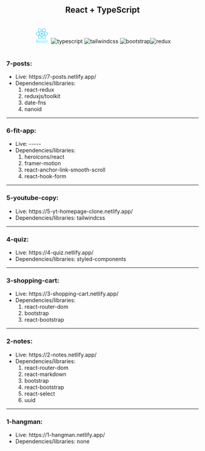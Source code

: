 <div align="center"><h2>React + TypeScript</h2><br> <img src="https://raw.githubusercontent.com/devicons/devicon/master/icons/react/react-original-wordmark.svg" alt="react" width="40" height="40"/> <img src="https://www.vectorlogo.zone/logos/typescriptlang/typescriptlang-icon.svg" alt="typescript" width="40" height="40"/> <img src="https://www.vectorlogo.zone/logos/tailwindcss/tailwindcss-icon.svg" alt="tailwindcss" width="40" height="40"/> <img src="https://upload.vectorlogo.zone/logos/getbootstrap/images/987f8f6c-263a-47b1-a85d-853cfca215d9.svg" alt="bootstrap" width="40" height="40"/><img src="https://brandeps.com/logo-download/R/Redux-logo-vector-01.svg" alt="redux" width="40" height="40"/></div><br>

<div><h3>7-posts:</h3>
 <ul>
 <li>Live: https://7-posts.netlify.app/</li>
 <li>
 Dependencies/libraries: 
 <ol>
   <li>react-redux</li>
   <li>reduxjs/toolkit</li>
   <li>date-fns</li>
   <li>nanoid</li>
  </ol>
 </li>
 </ul>
 </div>
<hr>
<div><h3>6-fit-app:</h3>
 <ul>
 <li>Live: -----</li>
 <li>
 Dependencies/libraries: 
 <ol>
   <li>heroicons/react</li>
   <li>framer-motion</li>
   <li>react-anchor-link-smooth-scroll</li>
   <li>react-hook-form</li>
  </ol>
 </li>
 </ul>
 </div>
 <hr>

<div><h3>5-youtube-copy:</h3>
 <ul>
 <li>Live: https://5-yt-homepage-clone.netlify.app/</li>
 <li>
 Dependencies/libraries: tailwindcss
 </li>
 </ul>
 </div>
<hr>

<div><h3>4-quiz:</h3>
 <ul>
 <li>Live: https://4-quiz.netlify.app/</li>
 <li>
 Dependencies/libraries: styled-components
 </li>
 </ul>
 </div>
<hr>

 <div><h3>3-shopping-cart:</h3>
 <ul>
 <li>Live: https://3-shopping-cart.netlify.app/</li>
 <li>
 Dependencies/libraries:
  <ol>
   <li>react-router-dom</li>
   <li>bootstrap</li>
   <li>react-bootstrap</li>
  </ol>
 </li>
 </ul>
 </div>
 <hr>

 <div><h3>2-notes:</h3>
 <ul>
 <li>Live: https://2-notes.netlify.app/</li>
 <li>
 Dependencies/libraries:
  <ol>
   <li>react-router-dom</li>
   <li>react-markdown</li>
   <li>bootstrap</li>
   <li>react-bootstrap</li>
   <li>react-select</li>
   <li>uuid</li>
  </ol>
 </li>
 </ul>
 </div>
<hr>

<div><h3>1-hangman:</h3>
 <ul>
 <li>Live: https://1-hangman.netlify.app/</li>
 <li>
 Dependencies/libraries: none
 </li>
 </ul>
 </div>

